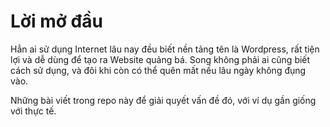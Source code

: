 # Lời mở đầu
Hẳn ai sử dụng Internet lâu nay đều biết nền tảng tên là Wordpress, rất tiện lợi và dễ dùng để tạo ra Website quảng bá. Song không phải ai cũng biết cách sử dụng, và đôi khi còn có thể quên mất nếu lâu ngày không đụng vào.

Những bài viết trong repo này để giải quyết vấn đề đó, với ví dụ gần giống với thực tế.